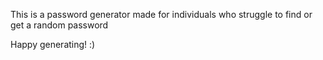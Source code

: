 This is a password generator made for individuals who struggle to find or get a random password

Happy generating! :)
 
